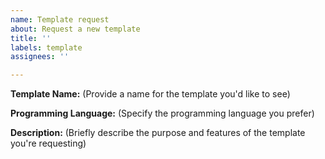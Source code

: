 ```yaml
---
name: Template request
about: Request a new template
title: ''
labels: template
assignees: ''

---
```


**Template Name:** (Provide a name for the template you'd like to see)

**Programming Language:** (Specify the programming language you prefer)

**Description:** (Briefly describe the purpose and features of the template you're requesting)
